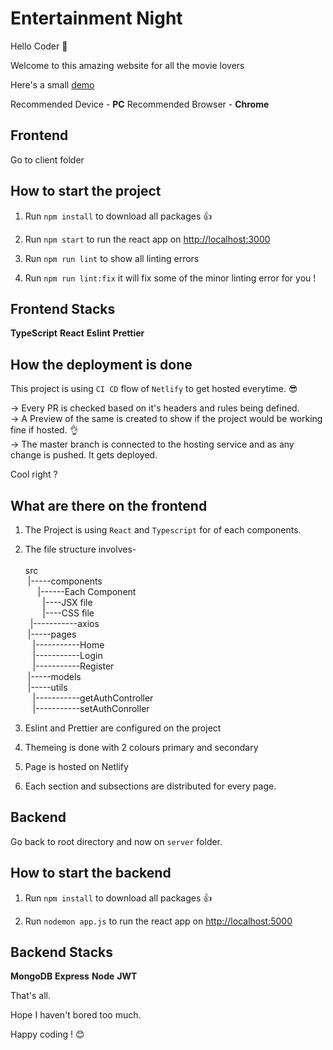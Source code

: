 # Entertainment Night

Hello Coder 👋

Welcome to this amazing website for all the movie lovers

Here's a small [demo](https://entertainmentnight.netlify.app/)

Recommended Device -
**PC**
Recommended Browser -
**Chrome**

## Frontend

Go to client folder 


## How to start the project

1. Run `npm install` to download all packages 👍

2. Run `npm start` to run the react app on [http://localhost:3000](http://localhost:3000)

3. Run `npm run lint` to show all linting errors

4. Run `npm run lint:fix` it will fix some of the minor linting error for you !

## Frontend Stacks

**TypeScript**
**React**
**Eslint**
**Prettier**

## How the deployment is done

This project is using `CI CD` flow of `Netlify` to get hosted everytime. 😎

-> Every PR is checked based on it's headers and rules being defined.
<br>
-> A Preview of the same is created to show if the project would be working fine if hosted. 👌
<br>
-> The master branch is connected to the hosting service and as any change is pushed. It gets deployed.
<br>

Cool right ?

## What are there on the frontend

1. The Project is using `React` and `Typescript` for of each components.
   <br>
2. The file structure involves-
   <br>
   <br>
   src
   <br>
   &nbsp;|-----components
   <br>
   &nbsp; &nbsp; &nbsp;|------Each Component
   <br>
   &nbsp; &nbsp; &nbsp; &nbsp;|----JSX file
   <br>
   &nbsp; &nbsp; &nbsp; &nbsp;|----CSS file
   <br>
   &nbsp; |-----------axios
   <br>
   &nbsp;|-----pages
   <br>
   &nbsp; &nbsp;|-----------Home
   <br>
   &nbsp; &nbsp;|-----------Login
   <br>
   &nbsp; &nbsp;|-----------Register
   <br>
   &nbsp;|-----models
   <br>
   &nbsp;|-----utils
   <br>
   &nbsp; &nbsp;|-----------getAuthController
   <br>
   &nbsp; &nbsp;|-----------setAuthConroller
   <br>

3. Eslint and Prettier are configured on the project
4. Themeing is done with 2 colours primary and secondary
5. Page is hosted on Netlify
6. Each section and subsections are distributed for every page.

## Backend

Go back to root directory and now on `server` folder.

## How to start the backend

1. Run `npm install` to download all packages 👍

2. Run `nodemon app.js` to run the react app on [http://localhost:5000](http://localhost:5000)

## Backend Stacks

**MongoDB**
**Express**
**Node**
**JWT**


That's all.

Hope I haven't bored too much.

Happy coding ! 😊
